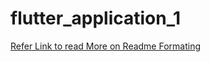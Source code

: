 # flutter_application_1

[Refer Link to read More on Readme Formating](https://docs.github.com/en/github/writing-on-github/basic-writing-and-formatting-syntax)